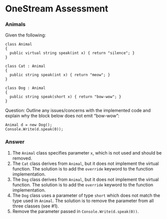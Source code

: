 # OneStream Assessment
### Animals

Given the following:

```
class Animal
{
  public virtual string speak(int x) { return "silence"; }
}

class Cat : Animal
{
  public string speak(int x) { return "meow"; }
}

class Dog : Animal
{
  public string speak(short x) { return "bow-wow"; }
}
```
Question: Outline any issues/concerns with the implemented code and explain why the block below does not emit “bow-wow”:

```
Animal d = new Dog();
Console.Write(d.speak(0));
```

### Answer
1. The ```Animal``` class specifies parameter ```x```, which is not used and should be removed.
2. The ```Cat``` class derives from ```Animal```, but it does not implement the virtual function. The solution is to add the ```override``` keyword to the function implementation.
3. The ```Dog``` class derives from ```Animal```, but it does not implement the virtual function. The solution is to add the ```override``` keyword to the function implementation.
4. The ```Dog``` class uses a parameter of type ```short``` which does not match the type used in ```Animal```. The solution is to remove the parameter from all three classes (see #1).
5. Remove the parameter passed in ```Console.Write(d.speak(0))```.

